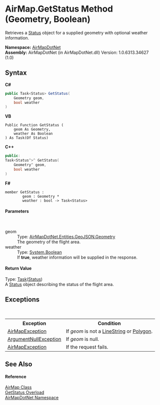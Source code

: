 # AirMap.GetStatus Method (Geometry, Boolean)
 

Retrieves a <a href="T_AirMapDotNet_Entities_StatusAPI_Status">Status</a> object for a supplied geometry with optional weather information.

**Namespace:**&nbsp;<a href="N_AirMapDotNet">AirMapDotNet</a><br />**Assembly:**&nbsp;AirMapDotNet (in AirMapDotNet.dll) Version: 1.0.6313.34627 (1.0)

## Syntax

**C#**<br />
``` C#
public Task<Status> GetStatus(
	Geometry geom,
	bool weather
)
```

**VB**<br />
``` VB
Public Function GetStatus ( 
	geom As Geometry,
	weather As Boolean
) As Task(Of Status)
```

**C++**<br />
``` C++
public:
Task<Status^>^ GetStatus(
	Geometry^ geom, 
	bool weather
)
```

**F#**<br />
``` F#
member GetStatus : 
        geom : Geometry * 
        weather : bool -> Task<Status> 

```


#### Parameters
&nbsp;<dl><dt>geom</dt><dd>Type: <a href="T_AirMapDotNet_Entities_GeoJSON_Geometry">AirMapDotNet.Entities.GeoJSON.Geometry</a><br />The geometry of the flight area.</dd><dt>weather</dt><dd>Type: <a href="http://msdn2.microsoft.com/en-us/library/a28wyd50" target="_blank">System.Boolean</a><br />If <b>true</b>, weather information will be supplied in the response.</dd></dl>

#### Return Value
Type: <a href="http://msdn2.microsoft.com/en-us/library/dd321424" target="_blank">Task</a>(<a href="T_AirMapDotNet_Entities_StatusAPI_Status">Status</a>)<br />A <a href="T_AirMapDotNet_Entities_StatusAPI_Status">Status</a> object describing the status of the flight area.

## Exceptions
&nbsp;<table><tr><th>Exception</th><th>Condition</th></tr><tr><td><a href="T_AirMapDotNet_AirMapException">AirMapException</a></td><td>If *geom* is not a <a href="T_AirMapDotNet_Entities_GeoJSON_GeoObjects_LineString">LineString</a> or <a href="T_AirMapDotNet_Entities_GeoJSON_GeoObjects_Polygon">Polygon</a>.</td></tr><tr><td><a href="http://msdn2.microsoft.com/en-us/library/27426hcy" target="_blank">ArgumentNullException</a></td><td>If *geom* is null.</td></tr><tr><td><a href="T_AirMapDotNet_AirMapException">AirMapException</a></td><td>If the request fails.</td></tr></table>

## See Also


#### Reference
<a href="T_AirMapDotNet_AirMap">AirMap Class</a><br /><a href="Overload_AirMapDotNet_AirMap_GetStatus">GetStatus Overload</a><br /><a href="N_AirMapDotNet">AirMapDotNet Namespace</a><br />